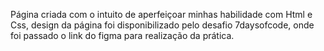 Página criada com o intuito de aperfeiçoar minhas habilidade com Html e Css, design da página foi disponibilizado pelo desafio 7daysofcode, onde foi passado o link do figma para realização da prática.
